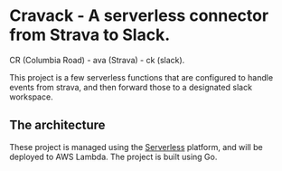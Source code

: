 # Cravack - A serverless connector from Strava to Slack.
CR (Columbia Road) - ava (Strava) - ck (slack).

This project is a few serverless functions that are configured to handle events from strava, and then forward those to a designated slack workspace.

## The architecture
These project is managed using the [Serverless](https://serverless.com) platform, and will be deployed to AWS Lambda. The project is built using Go.
